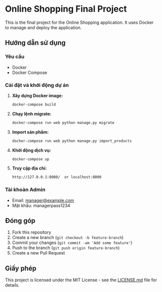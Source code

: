 # Online Shopping Final Project

This is the final project for the Online Shopping application. It uses Docker to manage and deploy the application.

## Hướng dẫn sử dụng

### Yêu cầu
- Docker
- Docker Compose

### Cài đặt và khởi động dự án

1. **Xây dựng Docker image:**
    ```sh
    docker-compose build
    ```

2. **Chạy lệnh migrate:**
    ```sh
    docker-compose run web python manage.py migrate
    ```

3. **Import sản phẩm:**
    ```sh
    docker-compose run web python manage.py import_products
    ```

4. **Khởi động dịch vụ:**
    ```sh
    docker-compose up
    ```
5. **Truy cập địa chỉ:**
    ```sh
    http://127.0.0.1:8000/  or localhost:8000
    ```

### Tài khoản Admin

- Email: manager@example.com
- Mật khẩu: managerpass1234

## Đóng góp

1. Fork this repository
2. Create a new branch (`git checkout -b feature-branch`)
3. Commit your changes (`git commit -am 'Add some feature'`)
4. Push to the branch (`git push origin feature-branch`)
5. Create a new Pull Request

## Giấy phép

This project is licensed under the MIT License - see the [LICENSE.md](LICENSE.md) file for details.
